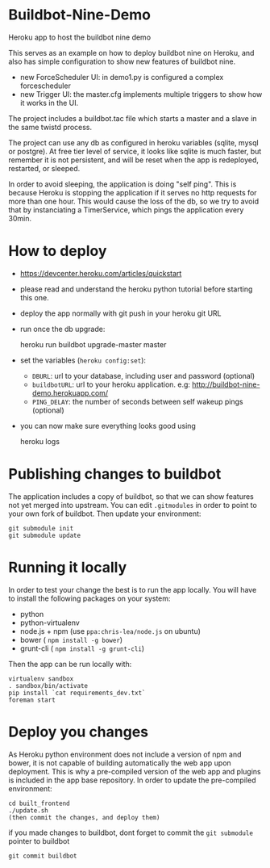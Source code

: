 Buildbot-Nine-Demo
==================

Heroku app to host the buildbot nine demo

This serves as an example on how to deploy buildbot nine on Heroku, and also has simple configuration to show new features of buildbot nine.

- new ForceScheduler UI: in demo1.py is configured a complex forcescheduler
- new Trigger UI: the master.cfg implements multiple triggers to show how it works in the UI.

The project includes a buildbot.tac file which starts a master and a slave in the same twistd process.

The project can use any db as configured in heroku variables (sqlite, mysql or postgre). At free tier level of service, it looks like sqlite is much faster, but remember it is not persistent, and will be reset when the app is redeployed, restarted, or sleeped.

In order to avoid sleeping, the application is doing "self ping". This is because Heroku is stopping the application if it serves no http requests for more than one hour. This would cause the loss of the db, so we try to avoid that by instanciating a TimerService, which pings the application every 30min.

How to deploy
=============

- https://devcenter.heroku.com/articles/quickstart
- please read and understand the heroku python tutorial before starting this one.
- deploy the app normally with git push in your heroku git URL

- run once the db upgrade:

    heroku run buildbot upgrade-master master

- set the variables (`heroku config:set`):
    - `DBURL`: url to your database, including user and password (optional)
    - `buildbotURL`: url to your heroku application. e.g: http://buildbot-nine-demo.herokuapp.com/
    - `PING_DELAY`: the number of seconds between self wakeup pings (optional)

- you can now make sure everything looks good using

    heroku logs

Publishing changes to buildbot
==============================
The application includes a copy of buildbot, so that we can show features not yet merged into upstream.
You can edit `.gitmodules` in order to point to your own fork of buildbot. Then update your environment:

    git submodule init
    git submodule update


Running it locally
==================
In order to test your change the best is to run the app locally.
You will have to install the following packages on your system:

   - python
   - python-virtualenv
   - node.js + npm (use `ppa:chris-lea/node.js` on ubuntu)
   - bower ( `npm install -g bower`)
   - grunt-cli ( `npm install -g grunt-cli`)

Then the app can be run locally with:

    virtualenv sandbox
    . sandbox/bin/activate
    pip install `cat requirements_dev.txt`
    foreman start

Deploy you changes
==================

As Heroku python environment does not include a version of npm and bower, it is not capable of building automatically the web app upon deployment. This is why a pre-compiled version of the web app and plugins is included in the app base repository.
In order to update the pre-compiled environment:

    cd built_frontend
    ./update.sh
    (then commit the changes, and deploy them)

if you made changes to buildbot, dont forget to commit the `git submodule` pointer to buildbot

    git commit buildbot
